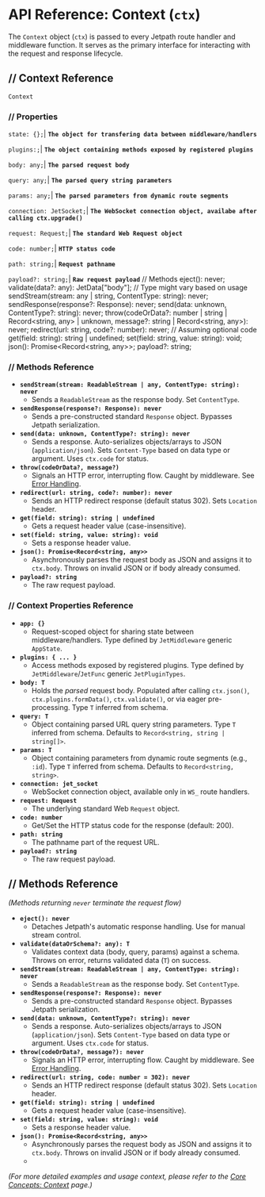 <docmach type="wrapper" file="doc-fragments/docs.html" replacement="content">
  

# API Reference: Context (`ctx`)

The `Context` object (`ctx`) is passed to every Jetpath route handler and middleware function. It serves as the primary interface for interacting with the request and response lifecycle.


## // Context Reference

```Context``` 

### // Properties

  ```state: {};```| **`The object for transfering data between middleware/handlers`**

  ```plugins:;```| **`The object containing methods exposed by registered plugins`**

  ```body: any;```| **`The parsed request body`**

  ```query: any;```| **`The parsed query string parameters`**

  ```params: any;```| **`The parsed parameters from dynamic route segments`**

  ```connection: JetSocket;```| **`The WebSocket connection object, availabe after calling ctx.upgrade()`**

  ```request: Request;```| **`The standard Web Request object`**

  ```code: number;```| **`HTTP status code`**

  ```path: string;```| **`Request pathname`**

  ```payload?: string;```| **`Raw request payload`**
// Methods
  eject(): never;
  validate(data?: any): JetData["body"]; // Type might vary based on usage
  sendStream(stream: any | string, ContentType: string): never;
  sendResponse(response?: Response): never;
  send(data: unknown, ContentType?: string): never;
  throw(codeOrData?: number | string | Record<string, any> | unknown, message?: string | Record<string, any>): never;
  redirect(url: string, code?: number): never; // Assuming optional code
  get(field: string): string | undefined;
  set(field: string, value: string): void;
  json(): Promise<Record<string, any>>;
  payload?: string;


### // Methods Reference

  * **`sendStream(stream: ReadableStream | any, ContentType: string): never`**
      * Sends a `ReadableStream` as the response body. Set `ContentType`.
  * **`sendResponse(response?: Response): never`**
      * Sends a pre-constructed standard `Response` object. Bypasses Jetpath serialization.
  * **`send(data: unknown, ContentType?: string): never`**
      * Sends a response. Auto-serializes objects/arrays to JSON (`application/json`). Sets `Content-Type` based on data type or argument. Uses `ctx.code` for status.
  * **`throw(codeOrData?, message?)`**
      * Signals an HTTP error, interrupting flow. Caught by middleware. See [Error Handling](https://www.google.com/search?q=./error-handling.md).
  * **`redirect(url: string, code?: number): never`**
      * Sends an HTTP redirect response (default status 302). Sets `Location` header.
  * **`get(field: string): string | undefined`**    
      * Gets a request header value (case-insensitive).
  * **`set(field: string, value: string): void`**
      * Sets a response header value.
  * **`json(): Promise<Record<string, any>>`**
      * Asynchronously parses the request body as JSON and assigns it to `ctx.body`. Throws on invalid JSON or if body already consumed.
  * **`payload?: string`**
      * The raw request payload.

### // Context Properties Reference

  * **`app: {}`**
      * Request-scoped object for sharing state between middleware/handlers. Type defined by `JetMiddleware` generic `AppState`.
  * **`plugins: { ... }`**
      * Access methods exposed by registered plugins. Type defined by `JetMiddleware`/`JetFunc` generic `JetPluginTypes`.
  * **`body: T`**
      * Holds the *parsed* request body. Populated after calling `ctx.json()`, `ctx.plugins.formData()`, `ctx.validate()`, or via eager pre-processing. Type `T` inferred from schema.
  * **`query: T`**
      * Object containing parsed URL query string parameters. Type `T` inferred from schema. Defaults to `Record<string, string | string[]>`.
  * **`params: T`**
      * Object containing parameters from dynamic route segments (e.g., `:id`). Type `T` inferred from schema. Defaults to `Record<string, string>`.
  * **`connection: jet_socket`**
      * WebSocket connection object, available only in `WS_` route handlers.
  * **`request: Request`**
      * The underlying standard Web `Request` object.
  * **`code: number`**
      * Get/Set the HTTP status code for the response (default: 200).
  * **`path: string`**
      * The pathname part of the request URL.
  * **`payload?: string`**
      * The raw request payload.

## // Methods Reference

*(Methods returning `never` terminate the request flow)*

  * **`eject(): never`**
      * Detaches Jetpath's automatic response handling. Use for manual stream control.
  * **`validate(dataOrSchema?: any): T`**
      * Validates context data (body, query, params) against a schema. Throws on error, returns validated data (`T`) on success.
  * **`sendStream(stream: ReadableStream | any, ContentType: string): never`**
      * Sends a `ReadableStream` as the response body. Set `ContentType`.
  * **`sendResponse(response?: Response): never`**
      * Sends a pre-constructed standard `Response` object. Bypasses Jetpath serialization.
  * **`send(data: unknown, ContentType?: string): never`**
      * Sends a response. Auto-serializes objects/arrays to JSON (`application/json`). Sets `Content-Type` based on data type or argument. Uses `ctx.code` for status.
  * **`throw(codeOrData?, message?): never`**
      * Signals an HTTP error, interrupting flow. Caught by middleware. See [Error Handling](https://www.google.com/search?q=./error-handling.md).
  * **`redirect(url: string, code: number = 302): never`**
      * Sends an HTTP redirect response (default status 302). Sets `Location` header.
  * **`get(field: string): string | undefined`**    
      * Gets a request header value (case-insensitive).
  * **`set(field: string, value: string): void`**
      * Sets a response header value.
  * **`json(): Promise<Record<string, any>>`**
      * Asynchronously parses the request body as JSON and assigns it to `ctx.body`. Throws on invalid JSON or if body already consumed.
      *  
*(For more detailed examples and usage context, please refer to the [Core Concepts: Context](https://www.google.com/search?q=./context.md) page.)*
 
</docmach>



